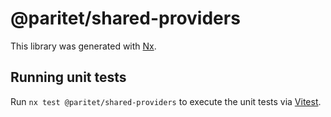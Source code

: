 # @paritet/shared-providers

This library was generated with [Nx](https://nx.dev).

## Running unit tests

Run `nx test @paritet/shared-providers` to execute the unit tests via [Vitest](https://vitest.dev/).
